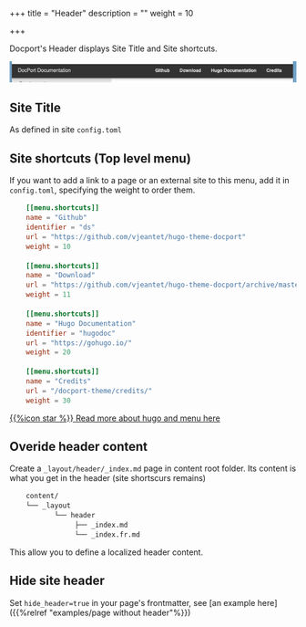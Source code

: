 +++
title = "Header"
description = ""
weight = 10

+++

Docport's Header displays Site Title and Site shortcuts.

![header](screenshot.png?classes=border,shadow)

## Site Title
As defined in site `config.toml`


## Site shortcuts (Top level menu)
If you want to add a link to a page or an external site to this menu, add it in `config.toml`, specifying the weight to order them.

```toml
	[[menu.shortcuts]]
	name = "Github"
	identifier = "ds"
	url = "https://github.com/vjeantet/hugo-theme-docport"
	weight = 10

	[[menu.shortcuts]]
	name = "Download"
	url = "https://github.com/vjeantet/hugo-theme-docport/archive/master.zip"
	weight = 11

	[[menu.shortcuts]]
	name = "Hugo Documentation"
	identifier = "hugodoc"
	url = "https://gohugo.io/"
	weight = 20

	[[menu.shortcuts]]
	name = "Credits"
	url = "/docport-theme/credits/"
	weight = 30
```

[{{%icon star %}} Read more about hugo and menu here](https://gohugo.io/extras/menus/)

## Overide header content

Create a `_layout/header/_index.md` page in content root folder. 
Its content is what you get in the header (site shortscurs remains)

```bash
	content/
	└──	_layout
		   └── header
				├──	_index.md
				└──	_index.fr.md
```

This allow you to define a localized header content.

## Hide site header
Set `hide_header=true` in your page's frontmatter, see [an example here]({{%relref "examples/page without header"%}})